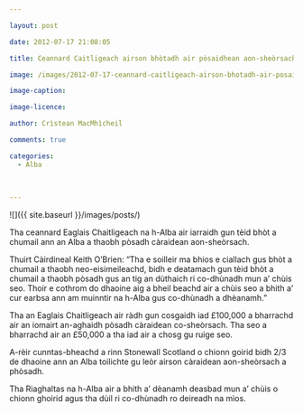 ```yaml
---

layout: post

date: 2012-07-17 21:08:05

title: Ceannard Caitligeach airson bhòtadh air pòsaidhean aon-sheòrsach

image: /images/2012-07-17-ceannard-caitligeach-airson-bhotadh-air-posaidhean-aon-sheorsach.webp

image-caption:

image-licence:

author: Crìstean MacMhìcheil

comments: true

categories:
  - Alba
  
  

---
```


![]({{ site.baseurl }}/images/posts/)

Tha ceannard Eaglais Chaitligeach na h-Alba air iarraidh gun tèid bhòt a chumail ann an Alba a thaobh pòsadh càraidean aon-sheòrsach.

<!--more-->

Thuirt Càirdineal Keith O&#8217;Brien: &#8220;Tha e soilleir ma bhios e ciallach gus bhòt a chumail a thaobh neo-eisimeileachd, bidh e deatamach gun tèid bhòt a chumail a thaobh pòsadh gus an tig an dùthaich ri co-dhùnadh mun a&#8217; chùis seo. Thoir e cothrom do dhaoine aig a bheil beachd air a chùis seo a bhith a&#8217; cur earbsa ann am muinntir na h-Alba gus co-dhùnadh a dhèanamh.&#8221;

Tha an Eaglais Chaitligeach air ràdh gun cosgaidh iad £100,000 a bharrachd air an iomairt an-aghaidh pòsadh càraidean co-sheòrsach. Tha seo a bharrachd air an £50,000 a tha iad air a chosg gu ruige seo.

A-rèir cunntas-bheachd a rinn Stonewall Scotland o chionn goirid bidh 2/3 de dhaoine ann an Alba toilichte gu leòr airson càraidean aon-sheòrsach a phòsadh.

Tha Riaghaltas na h-Alba air a bhith a&#8217; dèanamh deasbad mun a&#8217; chùis o chionn ghoirid agus tha dùil ri co-dhùnadh ro deireadh na mìos.
